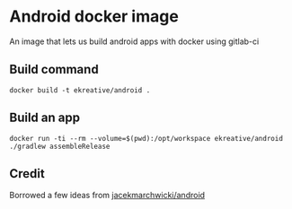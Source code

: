 # Android docker image

An image that lets us build android apps with docker using gitlab-ci

## Build command

    docker build -t ekreative/android .

## Build an app

    docker run -ti --rm --volume=$(pwd):/opt/workspace ekreative/android ./gradlew assembleRelease

## Credit

Borrowed a few ideas from [jacekmarchwicki/android](https://hub.docker.com/r/jacekmarchwicki/android/)
